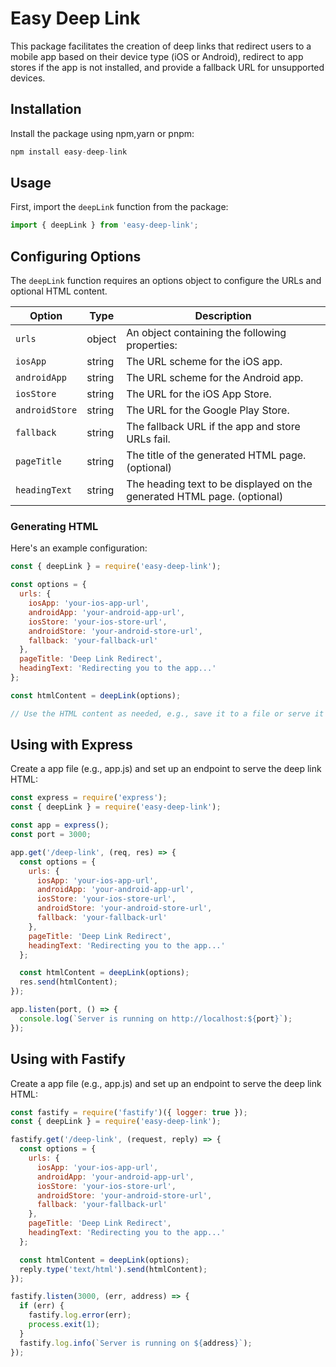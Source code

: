 # Easy Deep Link

This package facilitates the creation of deep links that redirect users to a mobile app based on their device type (iOS or Android), redirect to app stores if the app is not installed, and provide a fallback URL for unsupported devices.

## Installation

Install the package using npm,yarn or pnpm:

```javascript
npm install easy-deep-link
```

## Usage

First, import the `deepLink` function from the package:

```javascript
import { deepLink } from 'easy-deep-link';
```

## Configuring Options

The `deepLink` function requires an options object to configure the URLs and optional HTML content.

| Option         | Type     | Description                                                |
|----------------|----------|------------------------------------------------------------|
| `urls`         | object   | An object containing the following properties:             |
| `iosApp`       | string   | The URL scheme for the iOS app.                            |
| `androidApp`   | string   | The URL scheme for the Android app.                        |
| `iosStore`     | string   | The URL for the iOS App Store.                             |
| `androidStore` | string   | The URL for the Google Play Store.                         |
| `fallback`     | string   | The fallback URL if the app and store URLs fail.           |
| `pageTitle`    | string   | The title of the generated HTML page. (optional)           |
| `headingText`  | string   | The heading text to be displayed on the generated HTML page. (optional) |

### Generating HTML
Here's an example configuration:

```javascript
const { deepLink } = require('easy-deep-link');

const options = {
  urls: {
    iosApp: 'your-ios-app-url',
    androidApp: 'your-android-app-url',
    iosStore: 'your-ios-store-url',
    androidStore: 'your-android-store-url',
    fallback: 'your-fallback-url'
  },
  pageTitle: 'Deep Link Redirect',
  headingText: 'Redirecting you to the app...'
};

const htmlContent = deepLink(options);

// Use the HTML content as needed, e.g., save it to a file or serve it via an HTTP server.
```

## Using with Express

Create a app file (e.g., app.js) and set up an endpoint to serve the deep link HTML:

```javascript
const express = require('express');
const { deepLink } = require('easy-deep-link');

const app = express();
const port = 3000;

app.get('/deep-link', (req, res) => {
  const options = {
    urls: {
      iosApp: 'your-ios-app-url',
      androidApp: 'your-android-app-url',
      iosStore: 'your-ios-store-url',
      androidStore: 'your-android-store-url',
      fallback: 'your-fallback-url'
    },
    pageTitle: 'Deep Link Redirect',
    headingText: 'Redirecting you to the app...'
  };

  const htmlContent = deepLink(options);
  res.send(htmlContent);
});

app.listen(port, () => {
  console.log(`Server is running on http://localhost:${port}`);
});
```

## Using with Fastify

Create a app file (e.g., app.js) and set up an endpoint to serve the deep link HTML:

```javascript
const fastify = require('fastify')({ logger: true });
const { deepLink } = require('easy-deep-link');

fastify.get('/deep-link', (request, reply) => {
  const options = {
    urls: {
      iosApp: 'your-ios-app-url',
      androidApp: 'your-android-app-url',
      iosStore: 'your-ios-store-url',
      androidStore: 'your-android-store-url',
      fallback: 'your-fallback-url'
    },
    pageTitle: 'Deep Link Redirect',
    headingText: 'Redirecting you to the app...'
  };

  const htmlContent = deepLink(options);
  reply.type('text/html').send(htmlContent);
});

fastify.listen(3000, (err, address) => {
  if (err) {
    fastify.log.error(err);
    process.exit(1);
  }
  fastify.log.info(`Server is running on ${address}`);
});
```
